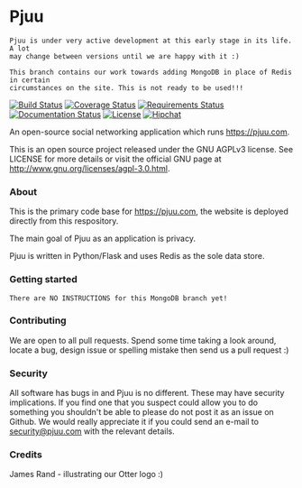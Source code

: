 # Pjuu

```
Pjuu is under very active development at this early stage in its life. A lot
may change between versions until we are happy with it :)
```

```
This branch contains our work towards adding MongoDB in place of Redis in certain
circumstances on the site. This is not ready to be used!!!
```

[![Build Status](https://travis-ci.org/pjuu/pjuu.svg?branch=rework/mongodb)](https://travis-ci.org/pjuu/pjuu=rework/mongodb) [![Coverage Status](https://img.shields.io/coveralls/pjuu/pjuu.svg?branch=rework/mongodb)](https://coveralls.io/r/pjuu/pjuu?branch=rework/mongodb) [![Requirements Status](https://requires.io/github/pjuu/pjuu/requirements.svg?branch=rework/mongodb)](https://requires.io/github/pjuu/pjuu/requirements/?branch=rework/mongodb) [![Documentation Status](https://readthedocs.org/projects/pjuu/badge/?version=rework-mongodb&style=default)](https://pjuu.readthedocs.org/en/rework-mongodb/) [![License](https://img.shields.io/badge/license-AGPLv3-brightgreen.svg)](http://www.gnu.org/licenses/agpl-3.0.en.html) [![Hipchat](http://img.shields.io/badge/chat-hipchat-blue.svg)](http://www.hipchat.com/gpbvQy6JF)

An open-source social networking application which runs https://pjuu.com.

This is an open source project released under the GNU AGPLv3 license. See LICENSE for more details or visit the official GNU page at http://www.gnu.org/licenses/agpl-3.0.html.

### About

This is the primary code base for https://pjuu.com, the website is deployed directly from this respository.

The main goal of Pjuu as an application is privacy.

Pjuu is written in Python/Flask and uses Redis as the sole data store.

### Getting started

```
There are NO INSTRUCTIONS for this MongoDB branch yet!
```

### Contributing

We are open to all pull requests. Spend some time taking a look around, locate a bug, design issue or spelling mistake then send us a pull request :)

### Security

All software has bugs in and Pjuu is no different. These may have security implications. If you find one that you suspect could allow you to do something you shouldn't be able to please do not post it as an issue on Github. We would really appreciate it if you could send an e-mail to security@pjuu.com with the relevant details.

### Credits

James Rand - illustrating our Otter logo :)
